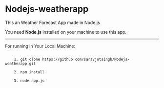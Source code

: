 # Nodejs-weatherapp

This an Weather Forecast App made in Node.js

You need **Node.js** installed on your machine to use this app.

***

For running in Your Local Machine:

```
    
    1. git clone https://github.com/saravjotsingh/Nodejs-weatherapp.git

    2. npm install

    3. node app.js    

```
